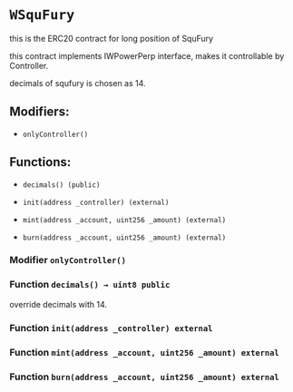# `WSquFury`

this is the ERC20 contract for long position of SquFury

this contract implements IWPowerPerp interface, makes it controllable by Controller.

decimals of squfury is chosen as 14.

## Modifiers:

- `onlyController()`

## Functions:

- `decimals() (public)`

- `init(address _controller) (external)`

- `mint(address _account, uint256 _amount) (external)`

- `burn(address _account, uint256 _amount) (external)`

### Modifier `onlyController()`

### Function `decimals() → uint8 public`

override decimals with 14.

### Function `init(address _controller) external`

### Function `mint(address _account, uint256 _amount) external`

### Function `burn(address _account, uint256 _amount) external`
